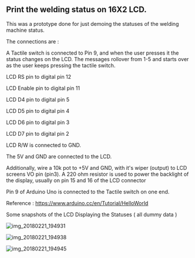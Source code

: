 ## Print the welding status on 16X2 LCD.

This was a prototype done for just demoing the statuses of the welding machine status.

The connections are :

A Tactile switch is connected to Pin 9, and when the user presses it
the status changes on the LCD.
The messages rollover from 1-5 and starts over as the user keeps pressing the tactile switch.


LCD RS pin to digital pin 12

LCD Enable pin to digital pin 11

LCD D4 pin to digital pin 5

LCD D5 pin to digital pin 4

LCD D6 pin to digital pin 3

LCD D7 pin to digital pin 2

LCD R/W is connected to GND.

The 5V and GND are connected to the LCD.

Additionally, wire a 10k pot to +5V and GND, with it's wiper (output) to LCD screens VO pin (pin3). A 220 ohm resistor is used to power the backlight of the display, usually on pin 15 and 16 of the LCD connector


Pin 9 of Arduino Uno is connected to the Tactile switch on one end.

Reference : 
https://www.arduino.cc/en/Tutorial/HelloWorld


Some snapshots of the LCD Displaying the Statuses ( all dummy data )

![img_20180221_194931](https://user-images.githubusercontent.com/14288989/36484532-a6505730-173f-11e8-974a-1fbb6edd8af6.jpg)

![img_20180221_194938](https://user-images.githubusercontent.com/14288989/36484533-a69a66cc-173f-11e8-9003-a1337fce137a.jpg)

![img_20180221_194945](https://user-images.githubusercontent.com/14288989/36484538-a84f9ffa-173f-11e8-9da9-5af4f981b3f6.jpg)
